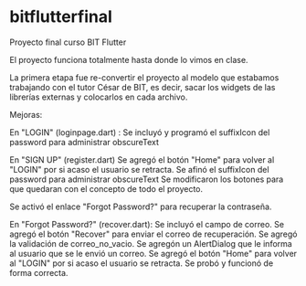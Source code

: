# bitflutterfinal

Proyecto final curso BIT Flutter

El proyecto funciona totalmente hasta donde lo vimos en clase.

La primera etapa fue re-convertir el proyecto al modelo que estabamos trabajando con el tutor César de BIT, es decir, sacar los widgets de las librerías externas y colocarlos en cada archivo.

Mejoras:

En "LOGIN" (loginpage.dart) :
  Se incluyó y programó el suffixIcon del password para administrar obscureText

En "SIGN UP" (register.dart)
 Se agregó el botón "Home" para volver al "LOGIN" por si acaso el usuario se retracta.
 Se afinó el suffixIcon del password para administrar obscureText
 Se modificaron los botones para que quedaran con el concepto de todo el proyecto.

Se activó el enlace "Forgot Password?" para recuperar la contraseña.

En "Forgot Password?" (recover.dart):
  Se incluyó el campo de correo.
  Se agregó el botón "Recover" para enviar el correo de recuperación.
  Se agregó la validación de correo_no_vacio.
  Se agregón un AlertDialog que le informa al usuario que se le envió un correo.
  Se agregó el botón "Home" para volver al "LOGIN" por si acaso el usuario se retracta.
  Se probó y funcionó de forma correcta.
